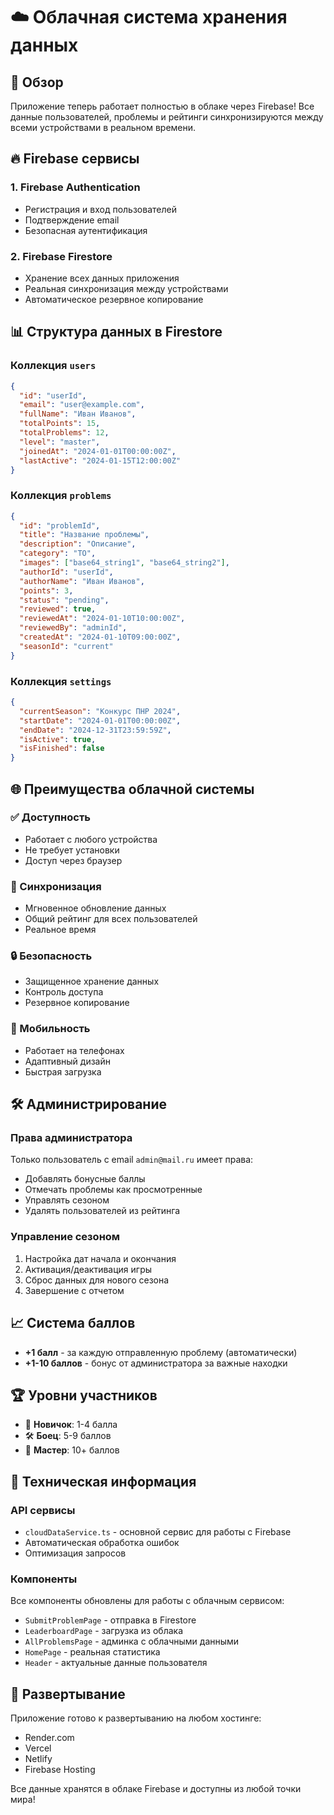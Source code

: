 # ☁️ Облачная система хранения данных

## 🚀 Обзор

Приложение теперь работает полностью в облаке через Firebase! Все данные пользователей, проблемы и рейтинги синхронизируются между всеми устройствами в реальном времени.

## 🔥 Firebase сервисы

### 1. **Firebase Authentication**
- Регистрация и вход пользователей
- Подтверждение email
- Безопасная аутентификация

### 2. **Firebase Firestore** 
- Хранение всех данных приложения
- Реальная синхронизация между устройствами
- Автоматическое резервное копирование

## 📊 Структура данных в Firestore

### Коллекция `users`
```json
{
  "id": "userId",
  "email": "user@example.com",
  "fullName": "Иван Иванов",
  "totalPoints": 15,
  "totalProblems": 12,
  "level": "master",
  "joinedAt": "2024-01-01T00:00:00Z",
  "lastActive": "2024-01-15T12:00:00Z"
}
```

### Коллекция `problems`
```json
{
  "id": "problemId",
  "title": "Название проблемы",
  "description": "Описание",
  "category": "ТО",
  "images": ["base64_string1", "base64_string2"],
  "authorId": "userId",
  "authorName": "Иван Иванов",
  "points": 3,
  "status": "pending",
  "reviewed": true,
  "reviewedAt": "2024-01-10T10:00:00Z",
  "reviewedBy": "adminId",
  "createdAt": "2024-01-10T09:00:00Z",
  "seasonId": "current"
}
```

### Коллекция `settings`
```json
{
  "currentSeason": "Конкурс ПНР 2024",
  "startDate": "2024-01-01T00:00:00Z",
  "endDate": "2024-12-31T23:59:59Z",
  "isActive": true,
  "isFinished": false
}
```

## 🌐 Преимущества облачной системы

### ✅ Доступность
- Работает с любого устройства
- Не требует установки
- Доступ через браузер

### 🔄 Синхронизация
- Мгновенное обновление данных
- Общий рейтинг для всех пользователей
- Реальное время

### 🔒 Безопасность
- Защищенное хранение данных
- Контроль доступа
- Резервное копирование

### 📱 Мобильность
- Работает на телефонах
- Адаптивный дизайн
- Быстрая загрузка

## 🛠️ Администрирование

### Права администратора
Только пользователь с email `admin@mail.ru` имеет права:
- Добавлять бонусные баллы
- Отмечать проблемы как просмотренные
- Управлять сезоном
- Удалять пользователей из рейтинга

### Управление сезоном
1. Настройка дат начала и окончания
2. Активация/деактивация игры
3. Сброс данных для нового сезона
4. Завершение с отчетом

## 📈 Система баллов

- **+1 балл** - за каждую отправленную проблему (автоматически)
- **+1-10 баллов** - бонус от администратора за важные находки

## 🏆 Уровни участников

- 🏁 **Новичок**: 1-4 балла
- 🛠️ **Боец**: 5-9 баллов
- 🧠 **Мастер**: 10+ баллов

## 🔧 Техническая информация

### API сервисы
- `cloudDataService.ts` - основной сервис для работы с Firebase
- Автоматическая обработка ошибок
- Оптимизация запросов

### Компоненты
Все компоненты обновлены для работы с облачным сервисом:
- `SubmitProblemPage` - отправка в Firestore
- `LeaderboardPage` - загрузка из облака
- `AllProblemsPage` - админка с облачными данными
- `HomePage` - реальная статистика
- `Header` - актуальные данные пользователя

## 🚀 Развертывание

Приложение готово к развертыванию на любом хостинге:
- Render.com
- Vercel
- Netlify
- Firebase Hosting

Все данные хранятся в облаке Firebase и доступны из любой точки мира! 
